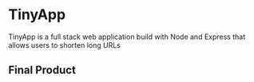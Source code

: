 # TinyApp 

TinyApp is a full stack web application build with Node and Express that allows users to shorten long URLs

## Final Product